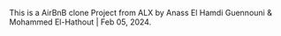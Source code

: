This is a AirBnB clone Project from ALX by Anass El Hamdi Guennouni & Mohammed El-Hathout | Feb 05, 2024.
